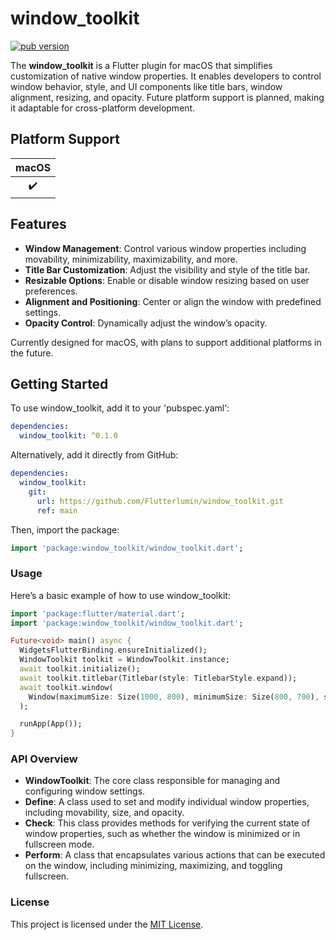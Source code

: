 # window_toolkit

[![pub version][pub-image]][pub-url]

[pub-image]: https://img.shields.io/pub/v/window_toolkit.svg
[pub-url]: https://pub.dev/packages/window_toolkit


The **window_toolkit** is a Flutter plugin for macOS that simplifies customization of native window properties. It enables developers to control window behavior, style, and UI components like title bars, window alignment, resizing, and opacity. Future platform support is planned, making it adaptable for cross-platform development.


## Platform Support

| macOS |
| :---: |
|   ✔️   |


## Features

- **Window Management**: Control various window properties including movability, minimizability, maximizability, and more.
- **Title Bar Customization**: Adjust the visibility and style of the title bar.
- **Resizable Options**: Enable or disable window resizing based on user preferences.
- **Alignment and Positioning**: Center or align the window with predefined settings.
- **Opacity Control**: Dynamically adjust the window’s opacity.

Currently designed for macOS, with plans to support additional platforms in the future.


## Getting Started

To use window_toolkit, add it to your 'pubspec.yaml':

```yaml
dependencies:
  window_toolkit: ^0.1.0
```

Alternatively, add it directly from GitHub:

```yaml
dependencies:
  window_toolkit:
    git:
      url: https://github.com/Flutterlumin/window_toolkit.git
      ref: main
```

Then, import the package:

```dart
import 'package:window_toolkit/window_toolkit.dart';
```

### Usage

Here’s a basic example of how to use window_toolkit:

```dart
import 'package:flutter/material.dart';
import 'package:window_toolkit/window_toolkit.dart';

Future<void> main() async {
  WidgetsFlutterBinding.ensureInitialized();
  WindowToolkit toolkit = WindowToolkit.instance;
  await toolkit.initialize();
  await toolkit.titlebar(Titlebar(style: TitlebarStyle.expand));
  await toolkit.window(
    Window(maximumSize: Size(1000, 800), minimumSize: Size(800, 700), size: (Size(800, 700)), center: true),
  );

  runApp(App());
}
```

### API Overview

- **WindowToolkit**: The core class responsible for managing and configuring window settings.
- **Define**: A class used to set and modify individual window properties, including movability, size, and opacity.
- **Check**: This class provides methods for verifying the current state of window properties, such as whether the window is minimized or in fullscreen mode.
- **Perform**: A class that encapsulates various actions that can be executed on the window, including minimizing, maximizing, and toggling fullscreen.


### License
This project is licensed under the [MIT License](LICENSE).


